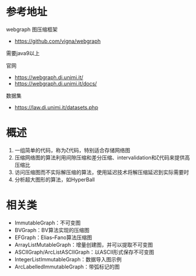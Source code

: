 # 参考地址
webgraph 图压缩框架
- https://github.com/vigna/webgraph

需要java9以上

官网
- https://webgraph.di.unimi.it/
- https://webgraph.di.unimi.it/docs/

数据集
- https://law.di.unimi.it/datasets.php

# 概述
1. 一组简单的代码，称为ζ代码，特别适合存储网络图
2. 压缩网络图的算法利用间隙压缩和差分压缩、intervalidation和ζ代码来提供高压缩比
3. 访问压缩图而不实际解压缩的算法，使用延迟技术将解压缩延迟到实际需要时
4. 分析超大图形的算法，如HyperBall

# 相关类
- ImmutableGraph：不可变图
- BVGraph：BV算法实现的压缩图
- EFGraph：Elias–Fano算法压缩图
- ArrayListMutableGraph：增量创建图，并可以提取不可变图
- ASCIIGraph/ArcListASCIIGraph：以ASCII形式保存不可变图
- IntegerListImmutableGraph：数据导入图示例
- ArcLabelledImmutableGraph：带弧标记的图
